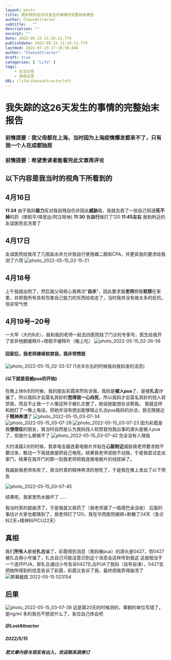 ```yaml
---
layout: posts
title: 我失踪的这26天发生的事情的完整始末报告
author: ChaosAttractor
subtitle:   ""
description: ""
excerpt: ""
date: 2022-05-15 11:29:11.779
publishdate: 2022-05-15 11:29:11.779
lastmod: 2022-07-23 17:10:50.846
author: "ChaosAttractor"
draft: true
categories: [ "Life" ]
tags: 
    - 生活日常
    - 发病记录
URL: /life/chaosattractorleft
---
```


# 我失踪的这26天发生的事情的完整始末报告

### 前情提要：我父母都在上海，当时因为上海疫情爆发都来不了，只有我一个人在成都独居
### 前情提要：希望贵读者能看完此文章再评论
## 以下内容是我当时的视角下所看到的
## 4月16日
**11:24** 由于我妈**极力**反对我自残自伤并因此**威胁**我，我就去吞了一些自己知道**死不掉**的药（喹硫平/择思达/阿立哌唑)
**11:30** 我**自行**拨打了120
**11:45左右** 我到附近的友谊医院去洗胃了
## 4月17日
友谊医院给我吊了几瓶盐水并允许我自行使用雌二醇和CPA，并更具我的要求给我测了六项
![photo_2022-05-15_02-15-21](https://s2.loli.net/2022/07/24/UIKqJd3VgB26fwZ.jpg)
## 4月18号
上午我就出院了，然后我父母担心我再次"**自杀**"，因此要求我**老师**把我**软禁**在家里，并把我所有具有伤害自己能力的东西给收走了，当时我并没有做太多的反抗，但非常气愤
## 4月19号~20号
一大早（大约8点），我和我的老师一起去四医院挂了门诊的专家号，医生给我开了安非他酮缓释片+喹硫平缓释片（晚上吃）
![photo_2022-05-15_02-26-56](https://s2.loli.net/2022/07/24/PgzWnhf2akQcTlI.jpg)
#### 回家后，我老师**继续软禁**我，我非常愤怒
![photo_2022-05-15_02-33-57](https://s2.loli.net/2022/07/24/Gf2VBzIty5Cb6AU.jpg)
(1点半左右的时候我向我妈发的消息)
#### (以下就是我被pua的开始)
在晚上快9点的时候，我的朋友彩霞突然告诉我，我妈是**被人pua**了，是被**扎古**诈骗了，所以我妈才会莫名其妙的**觉得我一心向死**，所以我妈才会莫名其妙的找人软禁我，而且不止我一个人像这样子被扎古整了，她说她能想办法帮我。
我就这样和她打了一晚上电话，但她并没有想出能够阻止扎古pua我妈的办法，我无限接近于**精神奔溃**了
![photo_2022-05-15_03-07-34](https://s2.loli.net/2022/07/24/slSwQaYPvyMuN2R.jpg)
![photo_2022-05-15_03-07-28](https://s2.loli.net/2022/07/24/MZSU4F8ErPRijey.jpg)
![photo_2022-05-15_03-07-23](https://s2.loli.net/2022/07/24/b7nzpoNP5OVWc3U.jpg)
因为彩霞是我**很信任**的朋友，我当时自然是认为我妈找人软禁我怕我出事的源头是被人pua了，但我什么都做不了
![photo_2022-05-15_03-07-42](https://s2.loli.net/2022/07/24/hHA9ixqGUNKnC5u.jpg)
完全没有人理我

大约凌晨2点的时候，我拿电击器连着电极片并贴在**心脏附近**威胁我老师要求她不要过来，敢动一下我就直接把自己电死。结果我老师说她不动我，于是我尝试走出家门，结果在我开门的那一刻我老师把我连接电极片的线拔掉了。

我威胁我老师失败了，我当时真的精神奔溃的想死了，于是我在推上发出了以下预告

![photo_2022-05-15_03-07-45](https://s2.loli.net/2022/07/24/6n3yqpbklLUoW7E.jpg)

结果呢，我家里热水器坏了......

我当时真的就崩溃了，于是我就又吞药了（我老师漏了一瓶德巴金没收）
后面的事估计大家也都猜到了，我老师打了120，我在华西医院被绑+断糖了24天（急诊科2天+精神科PICU22天）

## 真相

我们**所有人**都被**扎古**骗了，彩霞得到消息（我妈被pua）的源头是0427，而0427被扎古用小号骗了，扎古自己可能没意识到这个消息会这样传到我这
这就相当于一个连环PUA，即扎古通过小号告诉0427扎古PUA了我妈（自导自演），0427去把她所得到的信息告诉了彩霞，彩霞又告诉了我，最终把我弄得崩溃了
![屏幕截图 2022-05-15 023154](https://s2.loli.net/2022/07/24/hma6BOwTDd9Nq8n.png)

## 后果
![photo_2022-05-15_03-07-38](https://s2.loli.net/2022/07/24/PkQ19DwKJHm3ZV2.jpg)
这是第20天的时候测的，睾酮的单位写错了，是ng/ml
多的我也不想说什么了，各位自己体会吧

##### @LostAttractor
##### 2022/5/15
##### 若文章内容与现实有出入，欢迎联系我修订